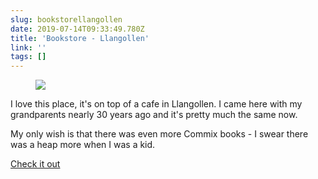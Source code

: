 ```yaml
---
slug: bookstorellangollen
date: 2019-07-14T09:33:49.780Z
title: 'Bookstore - Llangollen'
link: ''
tags: []
---
```

<figure><img src="/images/2019-07-14-bookstorellangollen-0.jpeg"></figure>

I love this place, it's on top of a cafe in Llangollen. I came here with my grandparents nearly 30 years ago and it's pretty much the same now.

My only wish is that there was even more Commix books - I swear there was a heap more when I was a kid.

[Check it out](http://booksllangollen.co.uk/)

